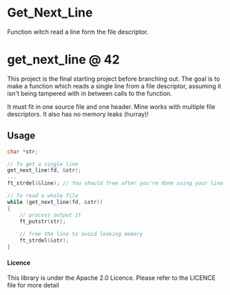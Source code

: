 # Get_Next_Line
Function witch read a line form the file descriptor.


# get_next_line @ 42
This project is the final starting project before branching out. The goal is to
make a function which reads a single line from a file descriptor, assuming it
isn't being tampered with in between calls to the function.

It must fit in one source file and one header. Mine works with multiple file
descriptors. It also has no memory leaks (hurray)!

## Usage
```c
char *str;

// To get a single line
get_next_line(fd, &str);
...
ft_strdel(&line); // You should free after you're done using your line

// To read a whole file
while (get_next_line(fd, &str))
{
	// process output it
	ft_putstr(str);
	
	// free the line to avoid leaking memory
	ft_strdel(&str);
}

```

#### Licence

This library is under the Apache 2.0 Licence.
Please refer to the LICENCE file for more detail
